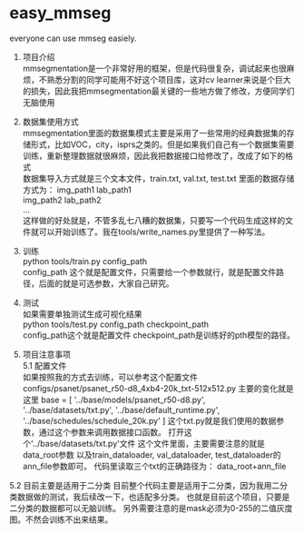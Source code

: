 # easy_mmseg
everyone can use mmseg easiely.
1. 项目介绍  
mmsegmentation是一个非常好用的框架，但是代码很复杂，调试起来也很麻烦，不熟悉分割的同学可能用不好这个项目库，这对cv learner来说是个巨大的损失，因此我把mmsegmentation最关键的一些地方做了修改，方便同学们无脑使用  
2. 数据集使用方式  
mmsegmentation里面的数据集模式主要是采用了一些常用的经典数据集的存储形式，比如VOC，city，isprs之类的。但是如果我们自己有一个数据集需要训练，重新整理数据就很麻烦，因此我把数据接口给修改了，改成了如下的格式  
数据集导入方式就是三个文本文件，train.txt, val.txt, test.txt 里面的数据存储方式为：
img_path1 lab_path1  
img_path2 lab_path2  
...  
这样做的好处就是，不管多乱七八糟的数据集，只要写一个代码生成这样的文件就可以开始训练了。我在tools/write_names.py里提供了一种写法。  

3. 训练  
python tools/train.py config_path  
config_path 这个就是配置文件，只需要给一个参数就行，就是配置文件路径，后面的就是可选参数，大家自己研究。  

4. 测试  
如果需要单独测试生成可视化结果  
python tools/test.py config_path checkpoint_path  
config_path这个就是配置文件 checkpoint_path是训练好的pth模型的路径。  

5. 项目注意事项  
5.1 配置文件  
   如果按照我的方式去训练，可以参考这个配置文件 configs/psanet/psanet_r50-d8_4xb4-20k_txt-512x512.py 主要的变化就是这里 base = [ '../base/models/psanet_r50-d8.py', '../base/datasets/txt.py', '../base/default_runtime.py', '../base/schedules/schedule_20k.py' ] 这个txt.py就是我们使用的数据参数，通过这个参数来调用数据接口函数。 打开这个'../base/datasets/txt.py'文件 这个文件里面，主要需要注意的就是data_root参数 以及train_dataloader, val_dataloader, test_dataloader的ann_file参数即可。 代码里读取三个txt的正确路径为： data_root+ann_file

5.2 目前主要是适用于二分类 目前整个代码主要是适用于二分类，因为我用二分类数据做的测试，我后续改一下，也适配多分类。 也就是目前这个项目，只要是二分类的数据都可以无脑训练。 另外需要注意的是mask必须为0-255的二值灰度图。不然会训练不出来结果。
